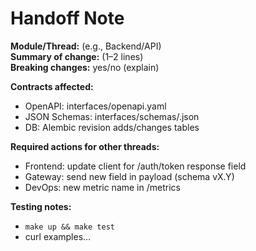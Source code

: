 # Handoff Note

**Module/Thread:** (e.g., Backend/API)  
**Summary of change:** (1–2 lines)  
**Breaking changes:** yes/no (explain)  

**Contracts affected:**  
- OpenAPI: interfaces/openapi.yaml  
- JSON Schemas: interfaces/schemas/<name>.json  
- DB: Alembic revision <rev> adds/changes tables  

**Required actions for other threads:**  
- Frontend: update client for /auth/token response field <x>  
- Gateway: send new field <y> in payload (schema vX.Y)  
- DevOps: new metric name <z> in /metrics  

**Testing notes:**  
- `make up && make test`  
- curl examples…
